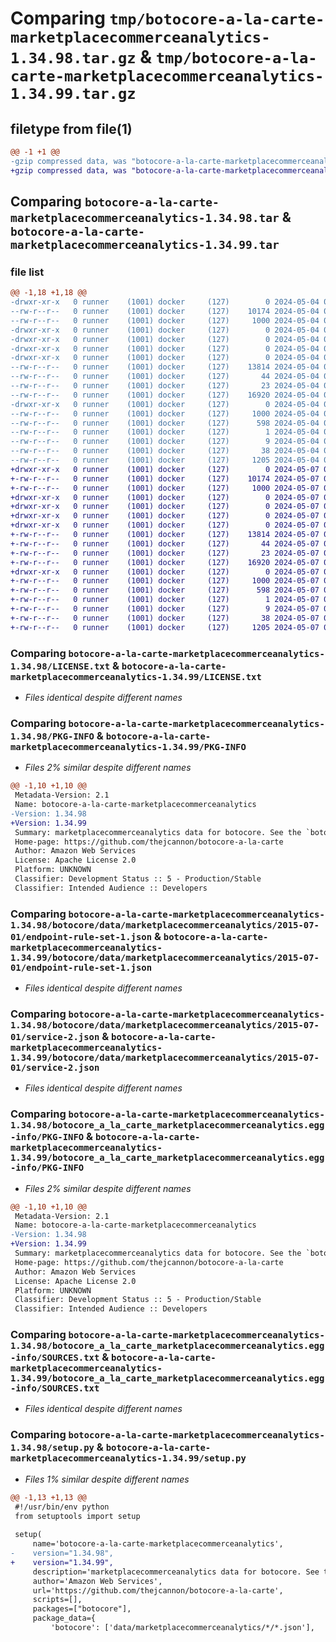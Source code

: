 # Comparing `tmp/botocore-a-la-carte-marketplacecommerceanalytics-1.34.98.tar.gz` & `tmp/botocore-a-la-carte-marketplacecommerceanalytics-1.34.99.tar.gz`

## filetype from file(1)

```diff
@@ -1 +1 @@
-gzip compressed data, was "botocore-a-la-carte-marketplacecommerceanalytics-1.34.98.tar", last modified: Sat May  4 01:01:34 2024, max compression
+gzip compressed data, was "botocore-a-la-carte-marketplacecommerceanalytics-1.34.99.tar", last modified: Tue May  7 01:02:36 2024, max compression
```

## Comparing `botocore-a-la-carte-marketplacecommerceanalytics-1.34.98.tar` & `botocore-a-la-carte-marketplacecommerceanalytics-1.34.99.tar`

### file list

```diff
@@ -1,18 +1,18 @@
-drwxr-xr-x   0 runner    (1001) docker     (127)        0 2024-05-04 01:01:34.546208 botocore-a-la-carte-marketplacecommerceanalytics-1.34.98/
--rw-r--r--   0 runner    (1001) docker     (127)    10174 2024-05-04 01:01:34.000000 botocore-a-la-carte-marketplacecommerceanalytics-1.34.98/LICENSE.txt
--rw-r--r--   0 runner    (1001) docker     (127)     1000 2024-05-04 01:01:34.546208 botocore-a-la-carte-marketplacecommerceanalytics-1.34.98/PKG-INFO
-drwxr-xr-x   0 runner    (1001) docker     (127)        0 2024-05-04 01:01:34.546208 botocore-a-la-carte-marketplacecommerceanalytics-1.34.98/botocore/
-drwxr-xr-x   0 runner    (1001) docker     (127)        0 2024-05-04 01:01:34.546208 botocore-a-la-carte-marketplacecommerceanalytics-1.34.98/botocore/data/
-drwxr-xr-x   0 runner    (1001) docker     (127)        0 2024-05-04 01:01:34.546208 botocore-a-la-carte-marketplacecommerceanalytics-1.34.98/botocore/data/marketplacecommerceanalytics/
-drwxr-xr-x   0 runner    (1001) docker     (127)        0 2024-05-04 01:01:34.546208 botocore-a-la-carte-marketplacecommerceanalytics-1.34.98/botocore/data/marketplacecommerceanalytics/2015-07-01/
--rw-r--r--   0 runner    (1001) docker     (127)    13814 2024-05-04 01:01:11.000000 botocore-a-la-carte-marketplacecommerceanalytics-1.34.98/botocore/data/marketplacecommerceanalytics/2015-07-01/endpoint-rule-set-1.json
--rw-r--r--   0 runner    (1001) docker     (127)       44 2024-05-04 01:01:11.000000 botocore-a-la-carte-marketplacecommerceanalytics-1.34.98/botocore/data/marketplacecommerceanalytics/2015-07-01/examples-1.json
--rw-r--r--   0 runner    (1001) docker     (127)       23 2024-05-04 01:01:11.000000 botocore-a-la-carte-marketplacecommerceanalytics-1.34.98/botocore/data/marketplacecommerceanalytics/2015-07-01/paginators-1.json
--rw-r--r--   0 runner    (1001) docker     (127)    16920 2024-05-04 01:01:11.000000 botocore-a-la-carte-marketplacecommerceanalytics-1.34.98/botocore/data/marketplacecommerceanalytics/2015-07-01/service-2.json
-drwxr-xr-x   0 runner    (1001) docker     (127)        0 2024-05-04 01:01:34.546208 botocore-a-la-carte-marketplacecommerceanalytics-1.34.98/botocore_a_la_carte_marketplacecommerceanalytics.egg-info/
--rw-r--r--   0 runner    (1001) docker     (127)     1000 2024-05-04 01:01:34.000000 botocore-a-la-carte-marketplacecommerceanalytics-1.34.98/botocore_a_la_carte_marketplacecommerceanalytics.egg-info/PKG-INFO
--rw-r--r--   0 runner    (1001) docker     (127)      598 2024-05-04 01:01:34.000000 botocore-a-la-carte-marketplacecommerceanalytics-1.34.98/botocore_a_la_carte_marketplacecommerceanalytics.egg-info/SOURCES.txt
--rw-r--r--   0 runner    (1001) docker     (127)        1 2024-05-04 01:01:34.000000 botocore-a-la-carte-marketplacecommerceanalytics-1.34.98/botocore_a_la_carte_marketplacecommerceanalytics.egg-info/dependency_links.txt
--rw-r--r--   0 runner    (1001) docker     (127)        9 2024-05-04 01:01:34.000000 botocore-a-la-carte-marketplacecommerceanalytics-1.34.98/botocore_a_la_carte_marketplacecommerceanalytics.egg-info/top_level.txt
--rw-r--r--   0 runner    (1001) docker     (127)       38 2024-05-04 01:01:34.546208 botocore-a-la-carte-marketplacecommerceanalytics-1.34.98/setup.cfg
--rw-r--r--   0 runner    (1001) docker     (127)     1205 2024-05-04 01:01:34.000000 botocore-a-la-carte-marketplacecommerceanalytics-1.34.98/setup.py
+drwxr-xr-x   0 runner    (1001) docker     (127)        0 2024-05-07 01:02:36.656095 botocore-a-la-carte-marketplacecommerceanalytics-1.34.99/
+-rw-r--r--   0 runner    (1001) docker     (127)    10174 2024-05-07 01:02:36.000000 botocore-a-la-carte-marketplacecommerceanalytics-1.34.99/LICENSE.txt
+-rw-r--r--   0 runner    (1001) docker     (127)     1000 2024-05-07 01:02:36.656095 botocore-a-la-carte-marketplacecommerceanalytics-1.34.99/PKG-INFO
+drwxr-xr-x   0 runner    (1001) docker     (127)        0 2024-05-07 01:02:36.652095 botocore-a-la-carte-marketplacecommerceanalytics-1.34.99/botocore/
+drwxr-xr-x   0 runner    (1001) docker     (127)        0 2024-05-07 01:02:36.652095 botocore-a-la-carte-marketplacecommerceanalytics-1.34.99/botocore/data/
+drwxr-xr-x   0 runner    (1001) docker     (127)        0 2024-05-07 01:02:36.652095 botocore-a-la-carte-marketplacecommerceanalytics-1.34.99/botocore/data/marketplacecommerceanalytics/
+drwxr-xr-x   0 runner    (1001) docker     (127)        0 2024-05-07 01:02:36.656095 botocore-a-la-carte-marketplacecommerceanalytics-1.34.99/botocore/data/marketplacecommerceanalytics/2015-07-01/
+-rw-r--r--   0 runner    (1001) docker     (127)    13814 2024-05-07 01:02:11.000000 botocore-a-la-carte-marketplacecommerceanalytics-1.34.99/botocore/data/marketplacecommerceanalytics/2015-07-01/endpoint-rule-set-1.json
+-rw-r--r--   0 runner    (1001) docker     (127)       44 2024-05-07 01:02:11.000000 botocore-a-la-carte-marketplacecommerceanalytics-1.34.99/botocore/data/marketplacecommerceanalytics/2015-07-01/examples-1.json
+-rw-r--r--   0 runner    (1001) docker     (127)       23 2024-05-07 01:02:11.000000 botocore-a-la-carte-marketplacecommerceanalytics-1.34.99/botocore/data/marketplacecommerceanalytics/2015-07-01/paginators-1.json
+-rw-r--r--   0 runner    (1001) docker     (127)    16920 2024-05-07 01:02:11.000000 botocore-a-la-carte-marketplacecommerceanalytics-1.34.99/botocore/data/marketplacecommerceanalytics/2015-07-01/service-2.json
+drwxr-xr-x   0 runner    (1001) docker     (127)        0 2024-05-07 01:02:36.656095 botocore-a-la-carte-marketplacecommerceanalytics-1.34.99/botocore_a_la_carte_marketplacecommerceanalytics.egg-info/
+-rw-r--r--   0 runner    (1001) docker     (127)     1000 2024-05-07 01:02:36.000000 botocore-a-la-carte-marketplacecommerceanalytics-1.34.99/botocore_a_la_carte_marketplacecommerceanalytics.egg-info/PKG-INFO
+-rw-r--r--   0 runner    (1001) docker     (127)      598 2024-05-07 01:02:36.000000 botocore-a-la-carte-marketplacecommerceanalytics-1.34.99/botocore_a_la_carte_marketplacecommerceanalytics.egg-info/SOURCES.txt
+-rw-r--r--   0 runner    (1001) docker     (127)        1 2024-05-07 01:02:36.000000 botocore-a-la-carte-marketplacecommerceanalytics-1.34.99/botocore_a_la_carte_marketplacecommerceanalytics.egg-info/dependency_links.txt
+-rw-r--r--   0 runner    (1001) docker     (127)        9 2024-05-07 01:02:36.000000 botocore-a-la-carte-marketplacecommerceanalytics-1.34.99/botocore_a_la_carte_marketplacecommerceanalytics.egg-info/top_level.txt
+-rw-r--r--   0 runner    (1001) docker     (127)       38 2024-05-07 01:02:36.656095 botocore-a-la-carte-marketplacecommerceanalytics-1.34.99/setup.cfg
+-rw-r--r--   0 runner    (1001) docker     (127)     1205 2024-05-07 01:02:36.000000 botocore-a-la-carte-marketplacecommerceanalytics-1.34.99/setup.py
```

### Comparing `botocore-a-la-carte-marketplacecommerceanalytics-1.34.98/LICENSE.txt` & `botocore-a-la-carte-marketplacecommerceanalytics-1.34.99/LICENSE.txt`

 * *Files identical despite different names*

### Comparing `botocore-a-la-carte-marketplacecommerceanalytics-1.34.98/PKG-INFO` & `botocore-a-la-carte-marketplacecommerceanalytics-1.34.99/PKG-INFO`

 * *Files 2% similar despite different names*

```diff
@@ -1,10 +1,10 @@
 Metadata-Version: 2.1
 Name: botocore-a-la-carte-marketplacecommerceanalytics
-Version: 1.34.98
+Version: 1.34.99
 Summary: marketplacecommerceanalytics data for botocore. See the `botocore-a-la-carte` package for more info.
 Home-page: https://github.com/thejcannon/botocore-a-la-carte
 Author: Amazon Web Services
 License: Apache License 2.0
 Platform: UNKNOWN
 Classifier: Development Status :: 5 - Production/Stable
 Classifier: Intended Audience :: Developers
```

### Comparing `botocore-a-la-carte-marketplacecommerceanalytics-1.34.98/botocore/data/marketplacecommerceanalytics/2015-07-01/endpoint-rule-set-1.json` & `botocore-a-la-carte-marketplacecommerceanalytics-1.34.99/botocore/data/marketplacecommerceanalytics/2015-07-01/endpoint-rule-set-1.json`

 * *Files identical despite different names*

### Comparing `botocore-a-la-carte-marketplacecommerceanalytics-1.34.98/botocore/data/marketplacecommerceanalytics/2015-07-01/service-2.json` & `botocore-a-la-carte-marketplacecommerceanalytics-1.34.99/botocore/data/marketplacecommerceanalytics/2015-07-01/service-2.json`

 * *Files identical despite different names*

### Comparing `botocore-a-la-carte-marketplacecommerceanalytics-1.34.98/botocore_a_la_carte_marketplacecommerceanalytics.egg-info/PKG-INFO` & `botocore-a-la-carte-marketplacecommerceanalytics-1.34.99/botocore_a_la_carte_marketplacecommerceanalytics.egg-info/PKG-INFO`

 * *Files 2% similar despite different names*

```diff
@@ -1,10 +1,10 @@
 Metadata-Version: 2.1
 Name: botocore-a-la-carte-marketplacecommerceanalytics
-Version: 1.34.98
+Version: 1.34.99
 Summary: marketplacecommerceanalytics data for botocore. See the `botocore-a-la-carte` package for more info.
 Home-page: https://github.com/thejcannon/botocore-a-la-carte
 Author: Amazon Web Services
 License: Apache License 2.0
 Platform: UNKNOWN
 Classifier: Development Status :: 5 - Production/Stable
 Classifier: Intended Audience :: Developers
```

### Comparing `botocore-a-la-carte-marketplacecommerceanalytics-1.34.98/botocore_a_la_carte_marketplacecommerceanalytics.egg-info/SOURCES.txt` & `botocore-a-la-carte-marketplacecommerceanalytics-1.34.99/botocore_a_la_carte_marketplacecommerceanalytics.egg-info/SOURCES.txt`

 * *Files identical despite different names*

### Comparing `botocore-a-la-carte-marketplacecommerceanalytics-1.34.98/setup.py` & `botocore-a-la-carte-marketplacecommerceanalytics-1.34.99/setup.py`

 * *Files 1% similar despite different names*

```diff
@@ -1,13 +1,13 @@
 #!/usr/bin/env python
 from setuptools import setup
 
 setup(
     name='botocore-a-la-carte-marketplacecommerceanalytics',
-    version="1.34.98",
+    version="1.34.99",
     description='marketplacecommerceanalytics data for botocore. See the `botocore-a-la-carte` package for more info.',
     author='Amazon Web Services',
     url='https://github.com/thejcannon/botocore-a-la-carte',
     scripts=[],
     packages=["botocore"],
     package_data={
         'botocore': ['data/marketplacecommerceanalytics/*/*.json'],
```


